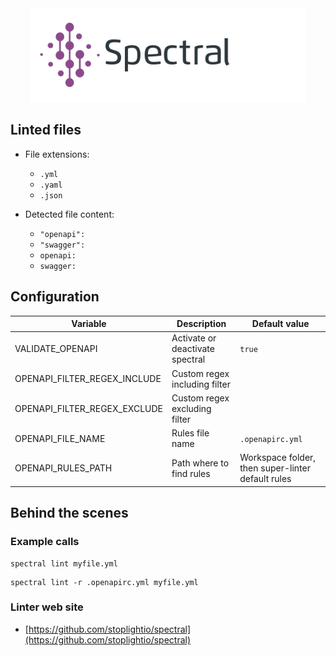 <!-- markdownlint-disable MD033 MD041 -->
<!-- Generated by .automation/build.py, please do not update manually -->

<div align="center">
  <a href="https://github.com/stoplightio/spectral" target="blank" title="Visit linter Web Site">
    <img src="https://github.com/stoplightio/spectral/raw/develop/docs/img/spectral-banner.png" alt="spectral" height="150px">
  </a>
</div>


## Linted files

- File extensions:
  - `.yml`
  - `.yaml`
  - `.json`

- Detected file content:
  - `"openapi":`
  - `"swagger":`
  - `openapi:`
  - `swagger:`

## Configuration

| Variable | Description | Default value |
| ----------------- | -------------- | -------------- |
| VALIDATE_OPENAPI | Activate or deactivate spectral | `true` |
| OPENAPI_FILTER_REGEX_INCLUDE | Custom regex including filter |  |
| OPENAPI_FILTER_REGEX_EXCLUDE | Custom regex excluding filter |  |
| OPENAPI_FILE_NAME | Rules file name | `.openapirc.yml` |
| OPENAPI_RULES_PATH | Path where to find rules | Workspace folder, then super-linter default rules |

## Behind the scenes

### Example calls

```shell
spectral lint myfile.yml
```

```shell
spectral lint -r .openapirc.yml myfile.yml
```

### Linter web site
- [https://github.com/stoplightio/spectral](https://github.com/stoplightio/spectral)

